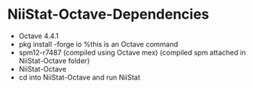 # NiiStat-Octave-Dependencies

+ Octave 4.4.1
+ pkg install -forge io %this is an Octave command
+ spm12-r7487 (compiled using Octave mex) (compiled spm attached in NiiStat-Octave folder)
+ NiiStat-Octave
+ cd into NiiStat-Octave and run NiiStat

